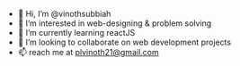 - 👋 Hi, I’m @vinothsubbiah
- 👀 I’m interested in web-designing & problem solving
- 🌱 I’m currently learning reactJS
- 💞️ I’m looking to collaborate on web development projects
- 📫 reach me at plvinoth21@gmail.com

<!---
vinothsubbiah/vinothsubbiah is a ✨ special ✨ repository because its `README.md` (this file) appears on your GitHub profile.
You can click the Preview link to take a look at your changes.
--->
